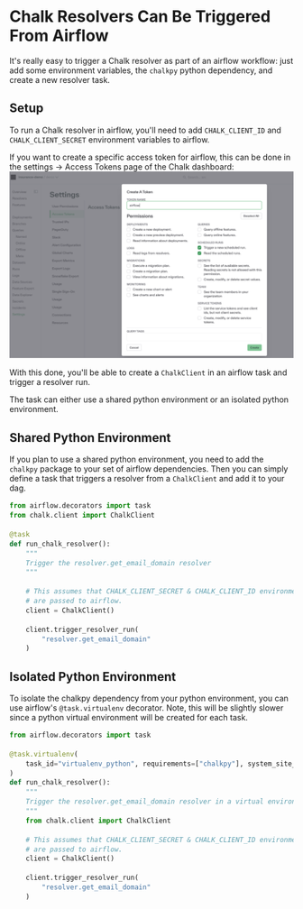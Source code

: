 # Chalk Resolvers Can Be Triggered From Airflow

It's really easy to trigger a Chalk resolver as part of an airflow workflow: just add some environment
variables, the `chalkpy` python dependency, and create a new resolver task.

## Setup

To run a Chalk resolver in airflow, you'll need to add `CHALK_CLIENT_ID` and `CHALK_CLIENT_SECRET` environment
variables to airflow. 

If you want to create a specific access token for airflow, this can be done in the settings -> Access Tokens 
page of the Chalk dashboard:
![access_token](./airflow.png)

With this done, you'll be able to create a `ChalkClient` in an airflow task and trigger 
a resolver run.

The task can either use a shared python environment or an isolated python environment.

## Shared Python Environment

If you plan to use a shared python environment, you need to add the `chalkpy` package to your
set of airflow dependencies. Then you can simply define a task that triggers a resolver from 
a `ChalkClient` and add it to your dag.

```python
from airflow.decorators import task
from chalk.client import ChalkClient

@task
def run_chalk_resolver():
    """
    Trigger the resolver.get_email_domain resolver
    """

    # This assumes that CHALK_CLIENT_SECRET & CHALK_CLIENT_ID environment variables
    # are passed to airflow.
    client = ChalkClient()

    client.trigger_resolver_run(
        "resolver.get_email_domain"
    )
```

## Isolated Python Environment

To isolate the chalkpy dependency from your python environment, you can use airflow's `@task.virtualenv` decorator. Note,
this will be slightly slower since a python virtual environment will be created for each task.

```python
from airflow.decorators import task

@task.virtualenv(
    task_id="virtualenv_python", requirements=["chalkpy"], system_site_packages=False
)
def run_chalk_resolver():
    """
    Trigger the resolver.get_email_domain resolver in a virtual environment
    """
    from chalk.client import ChalkClient

    # This assumes that CHALK_CLIENT_SECRET & CHALK_CLIENT_ID environment variables
    # are passed to airflow.
    client = ChalkClient()

    client.trigger_resolver_run(
        "resolver.get_email_domain"
    )
```
